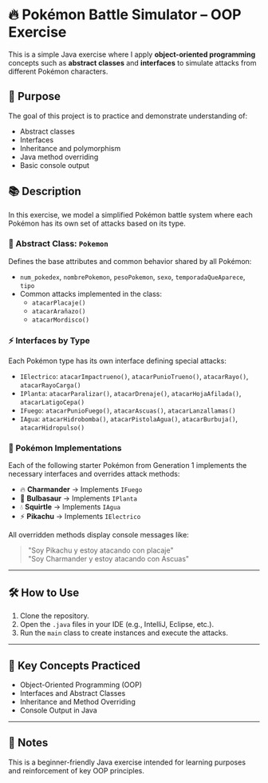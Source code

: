 # 🔥 Pokémon Battle Simulator – OOP Exercise

This is a simple Java exercise where I apply **object-oriented programming** concepts such as **abstract classes** and **interfaces** to simulate attacks from different Pokémon characters.

## 🎯 Purpose

The goal of this project is to practice and demonstrate understanding of:
- Abstract classes
- Interfaces
- Inheritance and polymorphism
- Java method overriding
- Basic console output

## 📚 Description

In this exercise, we model a simplified Pokémon battle system where each Pokémon has its own set of attacks based on its type.

### 🧬 Abstract Class: `Pokemon`

Defines the base attributes and common behavior shared by all Pokémon:
- `num_pokedex`, `nombrePokemon`, `pesoPokemon`, `sexo`, `temporadaQueAparece`, `tipo`
- Common attacks implemented in the class:
  - `atacarPlacaje()`
  - `atacarArañazo()`
  - `atacarMordisco()`

### ⚡ Interfaces by Type

Each Pokémon type has its own interface defining special attacks:

- `IElectrico`: `atacarImpactrueno()`, `atacarPunioTrueno()`, `atacarRayo()`, `atacarRayoCarga()`
- `IPlanta`: `atacarParalizar()`, `atacarDrenaje()`, `atacarHojaAfilada()`, `atacarLatigoCepa()`
- `IFuego`: `atacarPunioFuego()`, `atacarAscuas()`, `atacarLanzallamas()`
- `IAgua`: `atacarHidrobomba()`, `atacarPistolaAgua()`, `atacarBurbuja()`, `atacarHidropulso()`

### 🧪 Pokémon Implementations

Each of the following starter Pokémon from Generation 1 implements the necessary interfaces and overrides attack methods:

- 🔥 **Charmander** → Implements `IFuego`
- 🌱 **Bulbasaur** → Implements `IPlanta`
- 💧 **Squirtle** → Implements `IAgua`
- ⚡ **Pikachu** → Implements `IElectrico`

All overridden methods display console messages like:
> "Soy Pikachu y estoy atacando con placaje"  
> "Soy Charmander y estoy atacando con Ascuas"

---

## 🛠️ How to Use

1. Clone the repository.
2. Open the `.java` files in your IDE (e.g., IntelliJ, Eclipse, etc.).
3. Run the `main` class to create instances and execute the attacks.

---

## 📌 Key Concepts Practiced

- Object-Oriented Programming (OOP)
- Interfaces and Abstract Classes
- Inheritance and Method Overriding
- Console Output in Java

---

## 📎 Notes

This is a beginner-friendly Java exercise intended for learning purposes and reinforcement of key OOP principles.

